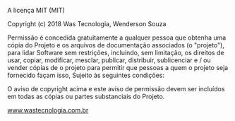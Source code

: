 A licença MIT (MIT)

Copyright (c) 2018 Was Tecnologia, Wenderson Souza

Permissão é concedida gratuitamente a qualquer pessoa que obtenha uma cópia do
Projeto  e os arquivos de documentação associados (o "projeto"), para lidar
Software sem restrições, incluindo, sem limitação, os direitos de usar, copiar, modificar, mesclar, publicar, distribuir, sublicenciar e / ou vender cópias de o projeto para permitir que pessoas a quem o projeto seja fornecido façam isso,
Sujeito às seguintes condições:

O aviso de copyright acima e este aviso de permissão devem ser incluídos em todas as cópias ou partes substanciais do Projeto.

www.wastecnologia.com.br